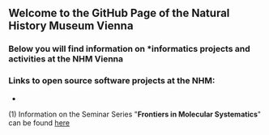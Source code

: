 ## Welcome to the GitHub Page of the Natural History Museum Vienna

### Below you will find information on \*informatics projects and activities at the NHM Vienna

### Links to open source software projects at the NHM:

-   

(1) Information on the Seminar Series "**Frontiers in Molecular Systematics**" can be found [here](MolSys.md)
